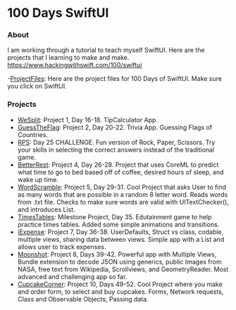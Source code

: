 # 100 Days SwiftUI 

### About
I am working through a tutorial to teach myself SwiftUI. Here are the projects that I learning to make and make. https://www.hackingwithswift.com/100/swiftui

-[ProjectFiles](https://github.com/twostraws/HackingWithSwift): Here are the project files for 100 Days of SwiftUI. Make sure you click on SwiftUI. 

### Projects
- [WeSplit](https://github.com/cwalter50/WeSplit): Project 1, Day 16-18. TipCalculator App.
- [GuessTheFlag](https://github.com/cwalter50/GuessTheFlag): Project 2, Day 20-22. Trivia App. Guessing Flags of Countries.
- [RPS](https://github.com/cwalter50/RPS): Day 25 CHALLENGE. Fun version of Rock, Paper, Scissors. Try your skills in selecting the correct answers instead of the traditional game.
- [BetterRest](https://github.com/cwalter50/BetterRest): Project 4, Day 26-28. Project that uses CoreML to predict what time to go to bed based off of coffee, desired hours of sleep, and wake up time.
- [WordScramble](https://github.com/cwalter50/WordScramble): Project 5, Day 29-31. Cool Project that asks User to find as many words that are possible in a random 8 letter word. Reads words from .txt file. Checks to make sure words are valid with UITextChecker(), and introduces List.
- [TimesTables](https://github.com/cwalter50/TimesTables): Milestone Project, Day 35. Edutainment game to help practice times tables. Added some simple animations and transitions.
- [iExpense](https://github.com/cwalter50/iExpense): Project 7, Day 36-38. UserDefaults, Struct vs class, codable, multiple views, sharing data between views. Simple app with a List and allows user to track expenses.
- [Moonshot](https://github.com/cwalter50/Moonshot): Project 8, Days 39-42. Powerful app with Multiple Views, Bundle extension to decode JSON using generics, public Images from NASA, free text from Wikipedia, Scrollviews, and GeometryReader. Most advanced and challenging app so far.
- [CupcakeCorner](https://github.com/cwalter50/CupcakeCorner): Project 10, Days 49-52. Cool Project where you make and order form, to select and buy cupcakes. Forms, Network requests, Class and Observable Objects, Passing data.





